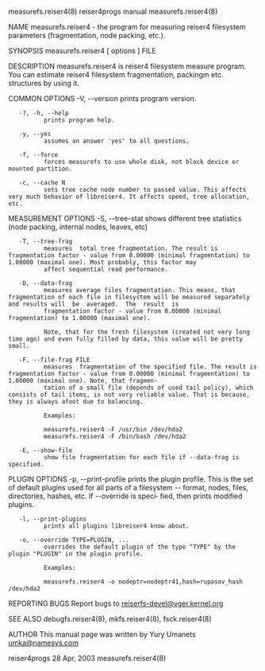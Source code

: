 measurefs.reiser4(8)                                                                reiser4progs manual                                                               measurefs.reiser4(8)

NAME
       measurefs.reiser4 - the program for measuring reiser4 filesystem parameters (fragmentation, node packing, etc.).

SYNOPSIS
       measurefs.reiser4 [ options ] FILE

DESCRIPTION
       measurefs.reiser4 is reiser4 filesystem measure program. You can estimate reiser4 filesystem fragmentation, packingm etc. structures by using it.

COMMON OPTIONS
       -V, --version
              prints program version.

       -?, -h, --help
              prints program help.

       -y, --yes
              assumes an answer 'yes' to all questions.

       -f, --force
              forces measurefs to use whole disk, not block device or mounted partition.

       -c, --cache N
              sets tree cache node number to passed value. This affects very much behavior of libreiser4. It affects speed, tree allocation, etc.

MEASUREMENT OPTIONS
       -S, --tree-stat
              shows different tree statistics (node packing, internal nodes, leaves, etc)

       -T, --tree-frag
              measures  total tree fragmentation. The result is fragmentation factor - value from 0.00000 (minimal fragmentation) to 1.00000 (maximal one). Most probably, this factor may
              affect sequential read performance.

       -D, --data-frag
              measures average files fragmentation. This means, that fragmentation of each file in filesystem will be measured separately and results will  be  averaged.  The  result  is
              fragmentation factor - value from 0.00000 (minimal fragmentation) to 1.00000 (maximal one).

              Note, that for the fresh filesystem (created not very long time ago) and even fully filled by data, this value will be pretty small.

       -F, --file-frag FILE
              measures  fragmentation of the specified file. The result is fragmentation factor - value from 0.00000 (minimal fragmentation) to 1.00000 (maximal one). Note, that fragmen‐
              tation of a small file (depends of used tail policy), which consists of tail items, is not very reliable value. That is because, they is always afoot due to balancing.

              Examples:

              measurefs.reiser4 -F /usr/bin /dev/hda2
              measurefs.reiser4 -F /bin/bash /dev/hda2

       -E, --show-file
              show file fragmentation for each file if --data-frag is specified.

PLUGIN OPTIONS
       -p, --print-profile
              prints the plugin profile. This is the set of default plugins used for all parts of a filesystem -- format, nodes, files, directories, hashes, etc. If --override is  speci‐
              fied, then prints modified plugins.

       -l, --print-plugins
              prints all plugins libreiser4 know about.

       -o, --override TYPE=PLUGIN, ...
              overrides the default plugin of the type "TYPE" by the plugin "PLUGIN" in the plugin profile.

              Examples:

              measurefs.reiser4 -o nodeptr=nodeptr41,hash=rupasov_hash /dev/hda2

REPORTING BUGS
       Report bugs to <reiserfs-devel@vger.kernel.org>

SEE ALSO
       debugfs.reiser4(8), mkfs.reiser4(8), fsck.reiser4(8)

AUTHOR
       This manual page was written by Yury Umanets <umka@namesys.com>

reiser4progs                                                                           28 Apr, 2003                                                                   measurefs.reiser4(8)
